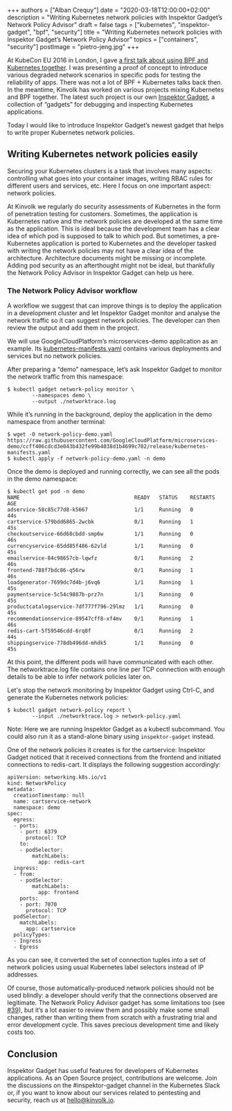 +++
authors = ["Alban Crequy"]
date = "2020-03-18T12:00:00+02:00"
description = "Writing Kubernetes network policies with Inspektor Gadget’s Network Policy Advisor"
draft = false
tags = ["kubernetes", "inspektor-gadget", "bpf", "security"]
title = "Writing Kubernetes network policies with Inspektor Gadget’s Network Policy Advisor"
topics = ["containers", "security"]
postImage = "pietro-jeng.jpg"
+++

At KubeCon EU 2016 in London, I gave [a first talk about using BPF and
Kubernetes together](https://www.youtube.com/watch?v=67SyRpBja2I). I was
presenting a proof of concept to introduce various degraded network scenarios
in specific pods for testing the reliability of apps. There was not a lot of
BPF + Kubernetes talks back then. In the meantime, Kinvolk has worked on
various projects mixing Kubernetes and BPF together. The latest such project is
our own [Inspektor Gadget](https://github.com/inspektor-gadget/inspektor-gadget), a
collection of “gadgets” for debugging and inspecting Kubernetes applications.

Today I would like to introduce Inspektor Gadget’s newest gadget that helps to
write proper Kubernetes network policies.

## Writing Kubernetes network policies easily

Securing your Kubernetes clusters is a task that involves many aspects:
controlling what goes into your container images, writing RBAC rules for
different users and services, etc. Here I focus on one important aspect:
network policies.

At Kinvolk we regularly do security assessments of Kubernetes in the form of
penetration testing for customers. Sometimes, the application is Kubernetes
native and the network policies are developed at the same time as the
application. This is ideal because the development team has a clear idea of
which pod is supposed to talk to which pod. But sometimes, a pre-Kubernetes
application is ported to Kubernetes and the developer tasked with writing the
network policies may not have a clear idea of the architecture. Architecture
documents might be missing or incomplete. Adding pod security as an
afterthought might not be ideal, but thankfully the Network Policy Advisor in
Inspektor Gadget can help us here.

### The Network Policy Advisor workflow

A workflow we suggest that can improve things is to deploy the application in a
development cluster and let Inspektor Gadget monitor and analyse the network
traffic so it can suggest network policies. The developer can then review the
output and add them in the project.

We will use GoogleCloudPlatform’s microservices-demo application as an example.
Its
[kubernetes-manifests.yaml](https://github.com/GoogleCloudPlatform/microservices-demo/blob/master/release/kubernetes-manifests.yaml)
contains various deployments and services but no network policies.

After preparing a “demo” namespace, let’s ask Inspektor Gadget to monitor the
network traffic from this namespace:

```
$ kubectl gadget network-policy monitor \
        --namespaces demo \
        --output ./networktrace.log
```

While it’s running in the background, deploy the application in the demo
namespace from another terminal:

```
$ wget -O network-policy-demo.yaml https://raw.githubusercontent.com/GoogleCloudPlatform/microservices-demo/ccff406cdcd3e043b432fe99b4038d1b4699c702/release/kubernetes-manifests.yaml
$ kubectl apply -f network-policy-demo.yaml -n demo
```

Once the demo is deployed and running correctly, we can see all the pods in the
demo namespace:

```
$ kubectl get pod -n demo
NAME                                     READY   STATUS    RESTARTS   AGE
adservice-58c85c77d8-k5667               1/1     Running   0          44s
cartservice-579bdd6865-2wcbk             0/1     Running   1          45s
checkoutservice-66d68cbdd-smp6w          1/1     Running   0          46s
currencyservice-65dd85f486-62vld         1/1     Running   0          45s
emailservice-84c98657cb-lqwfz            0/1     Running   2          46s
frontend-788f7bdc86-q56rw                0/1     Running   1          46s
loadgenerator-7699dc7d4b-j6vq6           1/1     Running   1          45s
paymentservice-5c54c9887b-prz7n          1/1     Running   0          45s
productcatalogservice-7df777f796-29lmz   1/1     Running   0          45s
recommendationservice-89547cff8-xf4mv    0/1     Running   1          46s
redis-cart-5f59546cdd-6rq8f              0/1     Running   2          44s
shippingservice-778db496dd-mhdk5         1/1     Running   0          45s
```

At this point, the different pods will have communicated with each other. The
networktrace.log file contains one line per TCP connection with enough details
to be able to infer network policies later on.

Let's stop the network monitoring by Inspektor Gadget using Ctrl-C, and
generate the Kubernetes network policies:

```
$ kubectl gadget network-policy report \
        --input ./networktrace.log > network-policy.yaml
```

Note: Here we are running Inspektor Gadget as a kubectl subcommand. You could
also run it as a stand-alone binary using `inspektor-gadget` instead.

One of the network policies it creates is for the cartservice: Inspektor Gadget
noticed that it received connections from the frontend and initiated
connections to redis-cart. It displays the following suggestion accordingly:

```
apiVersion: networking.k8s.io/v1
kind: NetworkPolicy
metadata:
  creationTimestamp: null
  name: cartservice-network
  namespace: demo
spec:
  egress:
  - ports:
    - port: 6379
      protocol: TCP
    to:
    - podSelector:
        matchLabels:
          app: redis-cart
  ingress:
  - from:
    - podSelector:
        matchLabels:
          app: frontend
    ports:
    - port: 7070
      protocol: TCP
  podSelector:
    matchLabels:
      app: cartservice
  policyTypes:
  - Ingress
  - Egress
```

As you can see, it converted the set of connection tuples into a set of network
policies using usual Kubernetes label selectors instead of IP addresses.

Of course, those automatically-produced network policies should not be used
blindly: a developer should verify that the connections observed are
legitimate. The Network Policy Advisor gadget has some limitations too (see
[#39](https://github.com/inspektor-gadget/inspektor-gadget/issues/39)), but it’s a lot
easier to review them and possibly make some small changes, rather than writing
them from scratch with a frustrating trial and error development cycle. This
saves precious development time and likely costs too.

## Conclusion

Inspektor Gadget has useful features for developers of Kubernetes applications.
As an Open Source project, contributions are welcome. Join the discussions on
the #inspektor-gadget channel in the Kubernetes Slack or, if you want to know
about our services related to pentesting and security, reach us at
[hello@kinvolk.io](mailto:hello@kinvolk.io).
